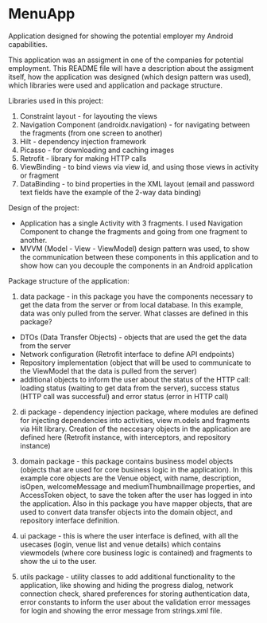 # MenuApp
Application designed for showing the potential employer my Android capabilities.

This application was an assigment in one of the companies for potential employment. This README file will have a description about the assigment itself, how the application was designed (which design pattern was used), which libraries were used and application and package structure.

Libraries used in this project: 

1. Constraint layout - for layouting the views 
2. Navigation Component (androidx.navigation) - for navigating between the fragments (from one screen to another)
3. Hilt - dependency injection framework
4. Picasso - for downloading and caching images
5. Retrofit - library for making HTTP calls
6. ViewBinding - to bind views via view id, and using those views in activity or fragment
7. DataBinding - to bind properties in the XML layout (email and password text fields have the example of the 2-way data binding)

Design of the project:
- Application has a single Activity with 3 fragments. I used Navigation Component to change the fragments and going from one fragment to another.
- MVVM (Model - View - ViewModel) design pattern was used, to show the communication between these components in this application and to show how can you decouple the components in an Android application

Package structure of the application:

1. data package - in this package you have the components necessary to get the data from the server or from local database. In this example, data was only pulled from the server. What classes are defined in this package? 
 - DTOs (Data Transfer Objects) - objects that are used the get the data from the server
 - Network configuration (Retrofit interface to define API endpoints)
 - Repository implementation (object that will be used to communicate to the ViewModel that the data is pulled from the server)
 - additional objects to inform the user about the status of the HTTP call: loading status (waiting to get data from the server), success status (HTTP call was successful) and error status (error in HTTP call)

2. di package - dependency injection package, where modules are defined for injecting dependencies into activities, view m.odels and fragments via Hilt library. Creation of the neccesary objects in the application are defined here (Retrofit instance, with interceptors, and repository instance)

3.  domain package - this package contains business model objects (objects that are used for core business logic in the application). In this example core objects are the Venue object, with name, description, isOpen, welcomeMessage and mediumThumbnailImage properties, and AccessToken object, to save the token after the user has logged in into the application. Also in this package you have mapper objects, that are used to convert data transfer objects into the domain object, and repository interface definition.

4. ui package - this is where the user interface is defined, with all the usecases (login, venue list and venue details) which contains viewmodels (where core business logic is contained) and fragments to show the ui to the user.

5. utils package - utility classes to add additional functionality to the application, like showing and hiding the progress dialog, network connection check, shared preferences for storing authentication data, error constants to inform the user about the validation error messages for login and showing the error message from strings.xml file.

